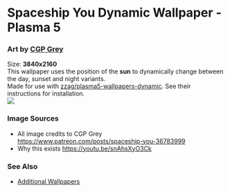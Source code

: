 # Spaceship You Dynamic Wallpaper - Plasma 5
### Art by [CGP Grey](https://www.patreon.com/posts/spaceship-you-36783999)  
Size: **3840x2160**  
This wallpaper uses the position of the **sun** to dynamically change between the day, sunset and night variants.  
Made for use with [zzag/plasma5-wallpapers-dynamic](https://github.com/zzag/plasma5-wallpapers-dynamic). See their instructions for installation.  
![](https://github.com/resindrake/plasma5-wallpapers-dynamic-tokyo-street/blob/master/contents/images/tokyo-street-preview.jpg)
### Image Sources
* All image credits to CGP Grey <https://www.patreon.com/posts/spaceship-you-36783999>
* Why this exists <https://youtu.be/snAhsXyO3Ck>
### See Also
* [Additional Wallpapers](https://github.com/zzag/plasma5-wallpapers-dynamic/wiki/Additional-Wallpapers)

